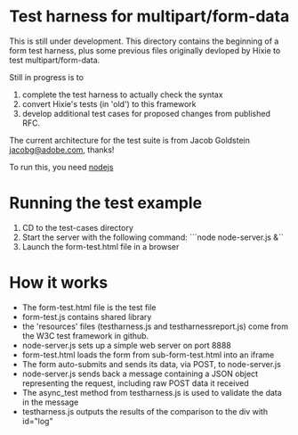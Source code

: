 Test harness for multipart/form-data
=================

This is still under development. This directory contains the beginning
of a form test harness, plus some previous files originally devloped
by Hixie to test multipart/form-data.

Still in progress is to
1. complete the test harness to actually check the syntax 
2. convert Hixie's tests (in 'old') to this framework
3. develop additional test cases for proposed changes from published RFC.

The current architecture for the test suite is from
Jacob Goldstein <jacobg@adobe.com>, thanks!

To run this, you need [nodejs](http://nodejs.org/)

# Running the test example
1. CD to the test-cases directory
2. Start the server with the following command: 
    ```node node-server.js &``
3. Launch the form-test.html file in a browser

# How it works

* The form-test.html file is the test file    
* form-test.js contains shared library
* the 'resources' files (testharness.js and testharnessreport.js) come from the W3C test framework in github.
* node-server.js sets up a simple web server on port 8888
* form-test.html loads the form from sub-form-test.html into an iframe
* The form auto-submits and sends its data, via POST, to node-server.js
* node-server.js sends back a message containing a JSON object representing the request, including raw POST data it received
* The async_test method from testharness.js is used to validate the data in the message
* testharness.js outputs the results of the comparison to the div with id="log"

